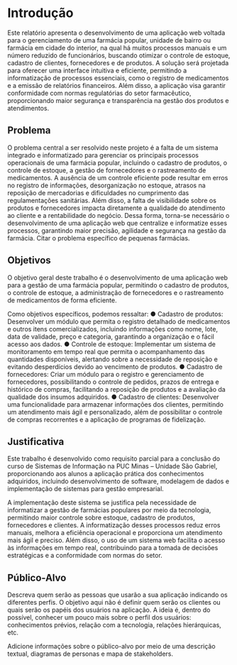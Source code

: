 # Introdução

Este relatório apresenta o desenvolvimento de uma aplicação web voltada para o gerenciamento de uma farmácia popular, unidade de bairro ou farmácia em cidade do interior, na qual há muitos processos manuais e um número reduzido de funcionários, buscando otimizar o controle de estoque, cadastro de clientes, fornecedores e de produtos. A solução será projetada para oferecer uma interface intuitiva e eficiente, permitindo a informatização de processos essenciais, como o registro de medicamentos e a emissão de relatórios financeiros. Além disso, a aplicação visa garantir conformidade com normas regulatórias do setor farmacêutico, proporcionando maior segurança e transparência na gestão dos produtos e atendimentos.

## Problema
O problema central a ser resolvido neste projeto é a falta de um sistema integrado e informatizado para gerenciar os principais processos operacionais de uma farmácia popular, incluindo o cadastro de produtos, o controle de estoque, a gestão de fornecedores e o rastreamento de medicamentos. A ausência de um controle eficiente pode resultar em erros no registro de informações, desorganização no estoque, atrasos na reposição de mercadorias e dificuldades no cumprimento das regulamentações sanitárias. Além disso, a falta de visibilidade sobre os produtos e fornecedores impacta diretamente a qualidade do atendimento ao cliente e a rentabilidade do negócio. Dessa forma, torna-se necessário o desenvolvimento de uma aplicação web que centralize e informatize esses processos, garantindo maior precisão, agilidade e segurança na gestão da farmácia.
Citar o problema específico de pequenas farmácias.

## Objetivos

O objetivo geral deste trabalho é o desenvolvimento de uma aplicação web para a gestão de uma farmácia popular, permitindo o cadastro de produtos, o controle de estoque, a administração de fornecedores e o rastreamento de medicamentos de forma eficiente.

Como objetivos específicos, podemos ressaltar:
●	Cadastro de produtos: Desenvolver um módulo que permita o registro detalhado de medicamentos e outros itens comercializados, incluindo informações como nome, lote, data de validade, preço e categoria, garantindo a organização e o fácil acesso aos dados.
●	Controle de estoque: Implementar um sistema de monitoramento em tempo real que permita o acompanhamento das quantidades disponíveis, alertando sobre a necessidade de reposição e evitando desperdícios devido ao vencimento de produtos.
●	Cadastro de fornecedores: Criar um módulo para o registro e gerenciamento de fornecedores, possibilitando o controle de pedidos, prazos de entrega e histórico de compras, facilitando a reposição de produtos e a avaliação da qualidade dos insumos adquiridos.
●	Cadastro de clientes: Desenvolver uma funcionalidade para armazenar informações dos clientes, permitindo um atendimento mais ágil e personalizado, além de possibilitar o controle de compras recorrentes e a aplicação de programas de fidelização.

## Justificativa

Este trabalho é desenvolvido como requisito parcial para a conclusão do curso de Sistemas de Informação na PUC Minas – Unidade São Gabriel, proporcionando aos alunos a aplicação prática dos conhecimentos adquiridos, incluindo desenvolvimento de software, modelagem de dados e implementação de sistemas para gestão empresarial.

A implementação deste sistema se justifica pela necessidade de informatizar a gestão de farmácias populares por meio da tecnologia, permitindo maior controle sobre estoque, cadastro de produtos, fornecedores e clientes. A informatização desses processos reduz erros manuais, melhora a eficiência operacional e proporciona um atendimento mais ágil e preciso. Além disso, o uso de um sistema web facilita o acesso às informações em tempo real, contribuindo para a tomada de decisões estratégicas e a conformidade com normas do setor.

## Público-Alvo

Descreva quem serão as pessoas que usarão a sua aplicação indicando os diferentes perfis. O objetivo aqui não é definir quem serão os clientes ou quais serão os papéis dos usuários na aplicação. A ideia é, dentro do possível, conhecer um pouco mais sobre o perfil dos usuários: conhecimentos prévios, relação com a tecnologia, relações
hierárquicas, etc.

Adicione informações sobre o público-alvo por meio de uma descrição textual, diagramas de personas e mapa de stakeholders.
